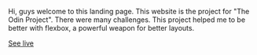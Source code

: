 Hi, guys welcome to this landing page. This website is the project for "The Odin Project". There were many challenges. This project helped me to be better with flexbox, a powerful weapon for better layouts.

[See live](https://ajay117.github.io/landing-page/
)